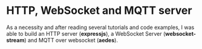 # HTTP, WebSocket and MQTT server

As a necessity and after reading several tutorials and code examples, I was able to build an HTTP server (**expressjs**), a WebSocket Server (**websocket-stream**) and MQTT over websocket (**aedes**).

